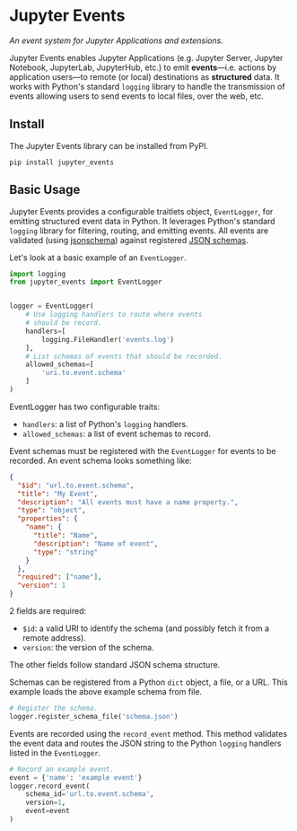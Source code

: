 # Jupyter Events

*An event system for Jupyter Applications and extensions.*

Jupyter Events enables Jupyter Applications (e.g. Jupyter Server, Jupyter Notebook, JupyterLab, JupyterHub, etc.) to emit **events**—i.e. actions by application users—to remote (or local) destinations as **structured** data. It works with Python's standard `logging` library to handle the transmission of events allowing users to send events to local files, over the web, etc.

## Install

The Jupyter Events library can be installed from PyPI.
```
pip install jupyter_events
```

## Basic Usage

Jupyter Events provides a configurable traitlets object, `EventLogger`, for emitting structured event data in Python. It leverages Python's standard `logging` library for filtering, routing, and emitting events. All events are validated (using [jsonschema](https://pypi.org/project/jsonschema/)) against registered [JSON schemas](https://json-schema.org/).

Let's look at a basic example of an `EventLogger`.
```python
import logging
from jupyter_events import EventLogger


logger = EventLogger(
    # Use logging handlers to route where events
    # should be record.
    handlers=[
        logging.FileHandler('events.log')
    ],
    # List schemas of events that should be recorded.
    allowed_schemas=[
        'uri.to.event.schema'
    ]
)
```

EventLogger has two configurable traits:
* `handlers`: a list of Python's `logging` handlers.
* `allowed_schemas`: a list of event schemas to record.

Event schemas must be registered with the `EventLogger` for events to be recorded. An event schema looks something like:
```json
{
  "$id": "url.to.event.schema",
  "title": "My Event",
  "description": "All events must have a name property.",
  "type": "object",
  "properties": {
    "name": {
      "title": "Name",
      "description": "Name of event",
      "type": "string"
    }
  },
  "required": ["name"],
  "version": 1
}
```
2 fields are required:
* `$id`: a valid URI to identify the schema (and possibly fetch it from a remote address).
* `version`: the version of the schema.

The other fields follow standard JSON schema structure.

Schemas can be registered from a Python `dict` object, a file, or a URL. This example loads the above example schema from file.
```python
# Register the schema.
logger.register_schema_file('schema.json')
```

Events are recorded using the `record_event` method. This method validates the event data and routes the JSON string to the Python `logging` handlers listed in the `EventLogger`.
```python
# Record an example event.
event = {'name': 'example event'}
logger.record_event(
    schema_id='url.to.event.schema',
    version=1,
    event=event
)
```
